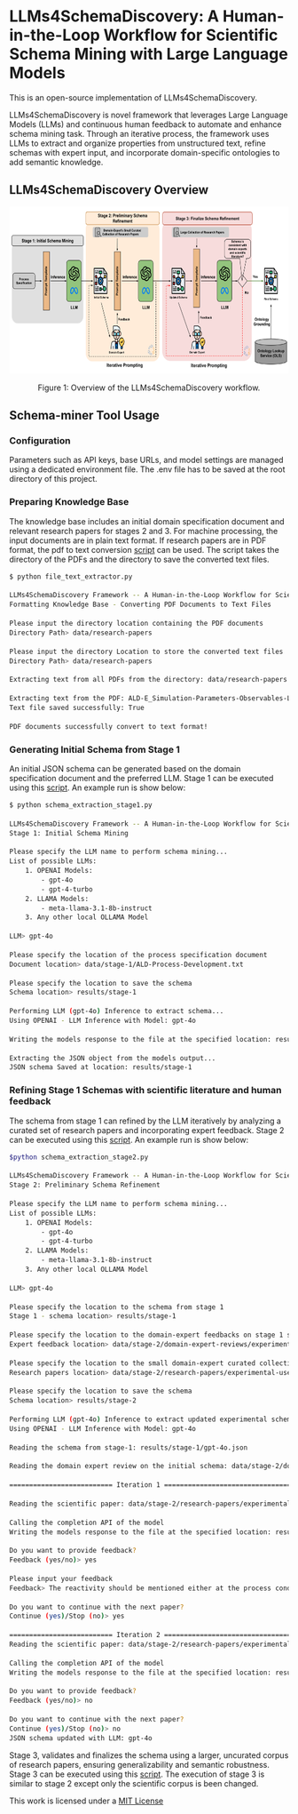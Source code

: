 # LLMs4SchemaDiscovery: A Human-in-the-Loop Workflow for Scientific Schema Mining with Large Language Models

This is an open-source implementation of LLMs4SchemaDiscovery.

LLMs4SchemaDiscovery is novel framework that leverages Large Language Models (LLMs) and continuous human feedback to automate and enhance schema mining task. Through an iterative process, the framework uses LLMs to extract and organize properties from unstructured text, refine schemas with expert input, and incorporate domain-specific ontologies to add semantic knowledge.

## LLMs4SchemaDiscovery Overview

<p align="center">
  <img src="assets/LLM4SchemaMining - Workflow design.svg" height="300">
</p>

<p align="center">
  Figure 1: Overview of the LLMs4SchemaDiscovery workflow.
</p>

## Schema-miner Tool Usage

### Configuration

Parameters such as API keys, base URLs, and model settings are managed using a dedicated environment file. The .env file has to be saved at the root directory of this project.

### Preparing Knowledge Base

The knowledge base includes an initial domain specification document and relevant research papers for stages 2 and 3. For machine processing, the input documents are in plain text format. If research papers are in PDF format, the pdf to text conversion [script](src/experiments/file_text_extractor.py) can be used. The script takes the directory of the PDFs and the directory to save the converted text files.

```bash
$ python file_text_extractor.py

LLMs4SchemaDiscovery Framework -- A Human-in-the-Loop Workflow for Scientific Schema Mining with Large Language Models 
Formatting Knowledge Base - Converting PDF Documents to Text Files

Please input the directory location containing the PDF documents  
Directory Path> data/research-papers

Please input the directory Location to store the converted text files
Directory Path> data/research-papers

Extracting text from all PDFs from the directory: data/research-papers

Extracting text from the PDF: ALD-E_Simulation-Parameters-Observables-List.pdf
Text file saved successfully: True

PDF documents successfully convert to text format!
```

### Generating Initial Schema from Stage 1

An initial JSON schema can be generated based on the domain specification document and the preferred LLM. Stage 1 can be executed using this [script](src/experiments/schema_extraction/schema_extraction_stage1.py). An example run is show below:

```bash
$ python schema_extraction_stage1.py

LLMs4SchemaDiscovery Framework -- A Human-in-the-Loop Workflow for Scientific Schema Mining with Large Language Models
Stage 1: Initial Schema Mining

Please specify the LLM name to perform schema mining...
List of possible LLMs:
    1. OPENAI Models:
        - gpt-4o
        - gpt-4-turbo
    2. LLAMA Models:
        - meta-llama-3.1-8b-instruct
    3. Any other local OLLAMA Model

LLM> gpt-4o

Please specify the location of the process specification document
Document location> data/stage-1/ALD-Process-Development.txt

Please specify the location to save the schema
Schema location> results/stage-1

Performing LLM (gpt-4o) Inference to extract schema...
Using OPENAI - LLM Inference with Model: gpt-4o

Writing the models response to the file at the specified location: results/stage-1

Extracting the JSON object from the models output...
JSON schema Saved at location: results/stage-1
```

### Refining Stage 1 Schemas with scientific literature and human feedback

The schema from stage 1 can refined by the LLM iteratively by analyzing a curated set of research papers and incorporating expert feedback. Stage 2 can be executed using this [script](src/experiments/schema_extraction/schema_extraction_stage2.py). An example run is show below:

```bash
$python schema_extraction_stage2.py

LLMs4SchemaDiscovery Framework -- A Human-in-the-Loop Workflow for Scientific Schema Mining with Large Language Models 
Stage 2: Preliminary Schema Refinement

Please specify the LLM name to perform schema mining...
List of possible LLMs:
    1. OPENAI Models:
        - gpt-4o
        - gpt-4-turbo
    2. LLAMA Models:
        - meta-llama-3.1-8b-instruct
    3. Any other local OLLAMA Model

LLM> gpt-4o

Please specify the location to the schema from stage 1
Stage 1 - schema location> results/stage-1

Please specify the location to the domain-expert feedbacks on stage 1 schema
Expert feedback location> data/stage-2/domain-expert-reviews/experimental-usecase/method-1

Please specify the location to the small domain-expert curated collection of research papers
Research papers location> data/stage-2/research-papers/experimental-usecase

Please specify the location to save the schema
Schema location> results/stage-2

Performing LLM (gpt-4o) Inference to extract updated experimental schema...
Using OPENAI - LLM Inference with Model: gpt-4o

Reading the schema from stage-1: results/stage-1/gpt-4o.json

Reading the domain expert review on the initial schema: data/stage-2/domain-expert-reviews/experimental-usecase/method-1/gpt-4o.txt

========================== Iteration 1 =================================

Reading the scientific paper: data/stage-2/research-papers/experimental-usecase/1 Groner et al.txt

Calling the completion API of the model
Writing the models response to the file at the specified location: results/stage-2

Do you want to provide feedback?
Feedback (yes/no)> yes

Please input your feedback
Feedback> The reactivity should be mentioned either at the process conditions or film properties. It’s the result of deposition under specific conditions not a standard property of the precursor or co-reactant.

Do you want to continue with the next paper?
Continue (yes)/Stop (no)> yes

========================== Iteration 2 =================================
Reading the scientific paper: data/stage-2/research-papers/experimental-usecase/2 Aaltonen et al.txt

Calling the completion API of the model
Writing the models response to the file at the specified location: results/stage-2

Do you want to provide feedback?
Feedback (yes/no)> no

Do you want to continue with the next paper?
Continue (yes)/Stop (no)> no
JSON schema updated with LLM: gpt-4o
```

Stage 3, validates and finalizes the schema using a larger, uncurated corpus of research papers, ensuring generalizability and semantic robustness. Stage 3 can be executed using this [script](src/experiments/schema_extraction/schema_extraction_stage3.py). The execution of stage 3 is similar to stage 2 except only the scientific corpus is been changed.

This work is licensed under a [MIT License](LICENSE.txt)